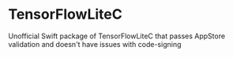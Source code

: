 # TensorFlowLiteC

Unofficial Swift package of TensorFlowLiteC that passes AppStore validation and doesn't have issues with code-signing

